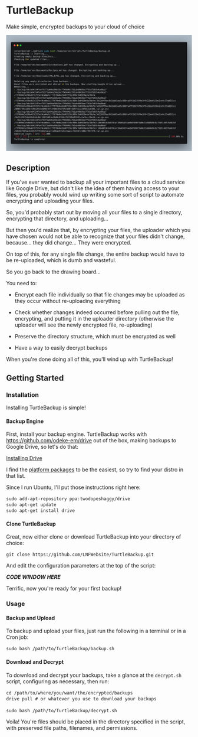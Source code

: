 # TurtleBackup

Make simple, encrypted backups to your cloud of choice

![1](https://raw.githubusercontent.com/LNFWebsite/TurtleBackup/master/examples/1.jpg)

## Description

If you've ever wanted to backup all your important files to a cloud service like Google Drive, but didn't like the idea of them having access to your files, you probably would wind up writing some sort of script to automate encrypting and uploading your files.

So, you'd probably start out by moving all your files to a single directory, encrypting that directory, and uploading...

But then you'd realize that, by encrypting your files, the uploader which you have chosen would not be able to recognize that your files didn't change, because... they did change... They were encrypted.

On top of this, for any single file change, the entire backup would have to be re-uploaded, which is dumb and wasteful.

So you go back to the drawing board...

You need to:

- Encrypt each file individually so that file changes may be uploaded as they occur without re-uploading everything

- Check whether changes indeed occurred before pulling out the file, encrypting, and putting it in the uploader directory (otherwise the uploader will see the newly encrypted file, re-uploading)

- Preserve the directory structure, which must be encrypted as well

- Have a way to easily decrypt backups

When you're done doing all of this, you'll wind up with TurtleBackup!

## Getting Started

### Installation

Installing TurtleBackup is simple!

#### Backup Engine

First, install your backup engine. TurtleBackup works with https://github.com/odeke-em/drive out of the box, making backups to Google Drive, so let's do that:

[Installing Drive](https://github.com/odeke-em/drive#installing)

I find the [platform packages](https://github.com/odeke-em/drive/blob/master/platform_packages.md) to be the easiest, so try to find your distro in that list.

Since I run Ubuntu, I'll put those instructions right here:

```
sudo add-apt-repository ppa:twodopeshaggy/drive
sudo apt-get update
sudo apt-get install drive
```

#### Clone TurtleBackup

Great, now either clone or download TurtleBackup into your directory of choice:

```
git clone https://github.com/LNFWebsite/TurtleBackup.git
```

And edit the configuration parameters at the top of the script:

***CODE WINDOW HERE***

Terrific, now you're ready for your first backup!

### Usage

#### Backup and Upload

To backup and upload your files, just run the following in a terminal or in a Cron job:

```
sudo bash /path/to/TurtleBackup/backup.sh
```

#### Download and Decrypt

To download and decrypt your backups, take a glance at the `decrypt.sh` script, configuring as necessary, then run:

```
cd /path/to/where/you/want/the/encrypted/backups
drive pull # or whatever you use to download your backups

sudo bash /path/to/TurtleBackup/decrypt.sh
```

Voila! You're files should be placed in the directory specified in the script, with preserved file paths, filenames, and permissions.
